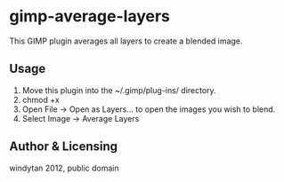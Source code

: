 gimp-average-layers
===================

This GIMP plugin averages all layers to create a blended image.

Usage
-----

1. Move this plugin into the ~/.gimp/plug-ins/ directory.
2. chmod +x
3. Open File -> Open as Layers... to open the images you wish to blend.
4. Select Image -> Average Layers

Author & Licensing
------------------
windytan 2012, public domain
